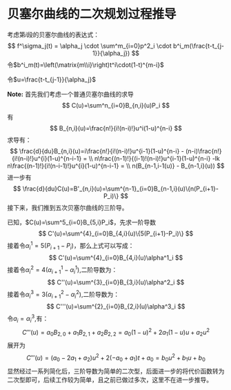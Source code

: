 # 贝塞尔曲线的二次规划过程推导

考虑第$i$段的贝塞尔曲线的表达式：
$$
f^\sigma_j(t) = \alpha_j \cdot \sum^m_{i=0}p^2_i \cdot b^i_m(\frac{t-t_{j-1}}{\alpha_j})
$$
令$b^i_m(t)=\left(\matrix{m\\i}\right)t^i\cdot(1-t)^{m-i}$

令$u=\frac{t-t_{j-1}}{\alpha_j}$

**Note:** 首先我们考虑一个普通贝塞尔曲线的求导
$$
C(u)=\sum^n_{i=0}B_{n,i}(u)P_i
$$
有
$$
B_{n,i}(u)=\frac{n!}{i!(n-i)!}u^i(1-u)^{n-i}
$$
求导有：
$$
\frac{d}{du}B_{n,i}(u)=i\frac{n!}{i!(n-i)!}u^{i-1}(1-u)^{n-i} - 
(n-i)\frac{n!}{i!(n-i)!}u^{i}(1-u)^{n-i-1} = \\
n\frac{(n-1)!}{(i-1)!(n-i)!}u^{i-1}(1-u)^{n-i} -lk 
n\frac{(n-1)!}{i!(n-i-1)!}u^{i}(1-u)^{n-i-1}  = \\
n(B_{n-1,i-1(u)} - B_{n-1,i}(u))
$$
进一步有
$$
\frac{d}{du}C(u)=B'_{n,i}(u)=\sum^{n-1}_{i=0}B_{n-1,i}(u)\{n(P_{i+1}-P_i)\}
$$
接下来，我们推到五次贝塞尔曲线的三阶导。

已知，$C(u)=\sum^5_{i=0}B_{5,i}P_i$，先求一阶导数
$$
C'(u)=\sum^{4}_{i=0}B_{4,i}(u)\{5(P_{i+1}-P_i)\}
$$
接着令$\alpha^1_i=5(P_{i+1}-P_i)$，那么上式可以写成：
$$
C'(u)=\sum^{4}_{i=0}B_{4,i}(u)\alpha^1_i
$$
接着令$\alpha^2_i = 4(\alpha^1_{i+1}-\alpha^1_i)$,二阶导数为：
$$
C''(u)=\sum^{3}_{i=0}B_{3,i}(u)\alpha^2_i
$$
接着令$\alpha^3_i = 3(\alpha^2_{i+1}-\alpha^2_i)$,二阶导数为：
$$
C'''(u)=\sum^{2}_{i=0}B_{2,i}(u)\alpha^3_i
$$
令$a_i = \alpha^3_i$,有：
$$
C'''(u)=a_0 B_{2,0}+a_1 B_{2,1}+a_2 B_{2,2} = a_0(1-u)^2 + 2a_1(1-u)u + a_2u^2
$$
展开为
$$
C'''(u)=(a_0-2a_1+a_2)u^2 +2(-a_0+a_1)t+a_0=b_0u^2 + b_1u + b_0
$$
显然经过一系列简化后，三阶导数为简单的二次型，后面进一步的将代价函数转为二次型即可，后续工作较为简单，且之前已做过多次，这里不在进一步推导。